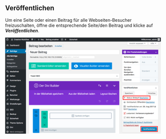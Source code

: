 ## Veröffentlichen

Um eine Seite oder einen Beitrag für alle Webseiten-Besucher freizuschalten, öffne die entsprechende Seite/den Beitrag und klicke auf _**Veröffentlichen**_.

![image](./assets/publish.jpg)
